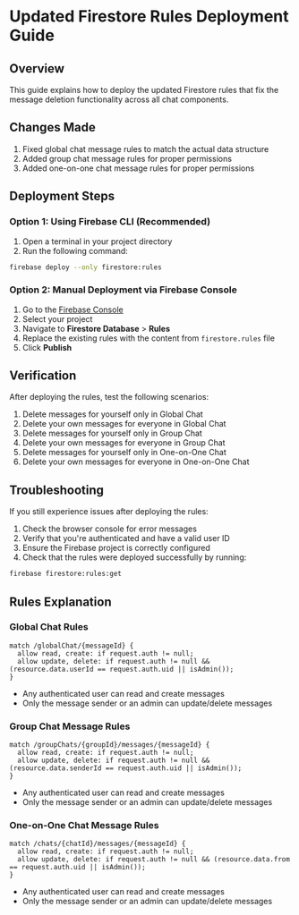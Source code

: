 # Updated Firestore Rules Deployment Guide

## Overview
This guide explains how to deploy the updated Firestore rules that fix the message deletion functionality across all chat components.

## Changes Made
1. Fixed global chat message rules to match the actual data structure
2. Added group chat message rules for proper permissions
3. Added one-on-one chat message rules for proper permissions

## Deployment Steps

### Option 1: Using Firebase CLI (Recommended)
1. Open a terminal in your project directory
2. Run the following command:
```bash
firebase deploy --only firestore:rules
```

### Option 2: Manual Deployment via Firebase Console
1. Go to the [Firebase Console](https://console.firebase.google.com)
2. Select your project
3. Navigate to **Firestore Database** > **Rules**
4. Replace the existing rules with the content from `firestore.rules` file
5. Click **Publish**

## Verification
After deploying the rules, test the following scenarios:
1. Delete messages for yourself only in Global Chat
2. Delete your own messages for everyone in Global Chat
3. Delete messages for yourself only in Group Chat
4. Delete your own messages for everyone in Group Chat
5. Delete messages for yourself only in One-on-One Chat
6. Delete your own messages for everyone in One-on-One Chat

## Troubleshooting
If you still experience issues after deploying the rules:

1. Check the browser console for error messages
2. Verify that you're authenticated and have a valid user ID
3. Ensure the Firebase project is correctly configured
4. Check that the rules were deployed successfully by running:
```bash
firebase firestore:rules:get
```

## Rules Explanation

### Global Chat Rules
```
match /globalChat/{messageId} {
  allow read, create: if request.auth != null;
  allow update, delete: if request.auth != null && (resource.data.userId == request.auth.uid || isAdmin());
}
```
- Any authenticated user can read and create messages
- Only the message sender or an admin can update/delete messages

### Group Chat Message Rules
```
match /groupChats/{groupId}/messages/{messageId} {
  allow read, create: if request.auth != null;
  allow update, delete: if request.auth != null && (resource.data.senderId == request.auth.uid || isAdmin());
}
```
- Any authenticated user can read and create messages
- Only the message sender or an admin can update/delete messages

### One-on-One Chat Message Rules
```
match /chats/{chatId}/messages/{messageId} {
  allow read, create: if request.auth != null;
  allow update, delete: if request.auth != null && (resource.data.from == request.auth.uid || isAdmin());
}
```
- Any authenticated user can read and create messages
- Only the message sender or an admin can update/delete messages